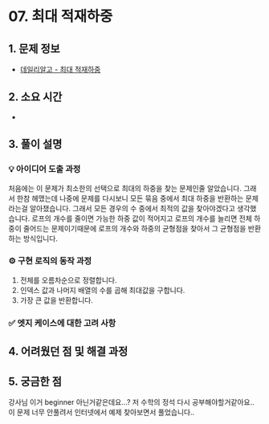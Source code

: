 # 07. 최대 적재하중

## 1. 문제 정보
- [데일리알고 - 최대 적재하중](https://dailyalgo.kr/ko/problems/187)

## 2. 소요 시간
- 

## 3. 풀이 설명
### 💡 아이디어 도출 과정

처음에는 이 문제가 최소한의 선택으로 최대의 하중을 찾는 문제인줄 알았습니다. 그래서 한참 헤맸는데 나중에 문제를 다시보니 모든 묶음 중에서 최대 하중을 반환하는 문제라는걸 알아챘습니다. 그래서 모든 경우의 수 중에서 최적의 값을 찾아야겠다고 생각했습니다.
로프의 개수를 줄이면 가능한 하중 값이 적어지고 로프의 개수를 늘리면 전체 하중이 줄어드는 문제이기때문에
로프의 개수와 하중의 균형점을 찾아서 그 균형점을 반환하는 방식입니다.


### ⚙️ 구현 로직의 동작 과정

1. 전체를 오름차순으로 정렬합니다.
2. 인덱스 값과 나머지 배열의 수를 곱해 최대값을 구합니다.
3. 가장 큰 값을 반환합니다.

### ✅ 엣지 케이스에 대한 고려 사항

## 4. 어려웠던 점 및 해결 과정


## 5. 궁금한 점

강사님 이거 beginner 아닌거같은데요...? 저 수학의 정석 다시 공부해야할거같아요..
이 문제 너무 안풀려서 인터넷에서 예제 찾아보면서 풀었습니다..